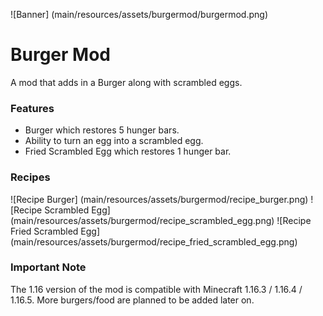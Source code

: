 ![Banner] (main/resources/assets/burgermod/burgermod.png)

# Burger Mod

A mod that adds in a Burger along with scrambled eggs.

### Features
* Burger which restores 5 hunger bars.
* Ability to turn an egg into a scrambled egg.
* Fried Scrambled Egg which restores 1 hunger bar.

### Recipes
![Recipe Burger] (main/resources/assets/burgermod/recipe_burger.png)
![Recipe Scrambled Egg] (main/resources/assets/burgermod/recipe_scrambled_egg.png)
![Recipe Fried Scrambled Egg] (main/resources/assets/burgermod/recipe_fried_scrambled_egg.png)

### Important Note
The 1.16 version of the mod is compatible with Minecraft 1.16.3 / 1.16.4 / 1.16.5.
More burgers/food are planned to be added later on.
